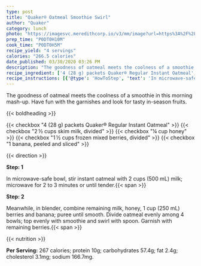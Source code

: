 ```yaml
---
type: post
title: "Quaker® Oatmeal Smoothie Swirl"
author: "Quaker"
category: lunch
photo: "https://imagesvc.meredithcorp.io/v3/mm/image?url=https%3A%2F%2Fimages.media-allrecipes.com%2Fuserphotos%2F3950661.jpg"
prep_time: "P0DT0H10M"
cook_time: "P0DT0H5M"
recipe_yield: "4 servings"
calories: "266.5 calories"
date_published: 03/30/2020 03:26 PM
description: "The goodness of oatmeal meets the coolness of a smoothie in this morning mash-up. Have fun with the garnishes and look for tasty in-season fruits."
recipe_ingredient: ['4 (28 g) packets Quaker® Regular Instant Oatmeal', '2\u2009½ cups skim milk, divided', '¼ cup honey', '1\u2009½ cups frozen mixed berries, divided ', '1 banana, peeled and sliced']
recipe_instructions: [{'@type': 'HowToStep', 'text': 'In microwave-safe bowl, stir instant oatmeal with 2 cups (500 mL) milk; microwave for 2 to 3 minutes or until tender.\n'}, {'@type': 'HowToStep', 'text': 'Meanwhile, in blender, combine remaining milk, honey, 1 cup (250 mL) berries and banana; puree until smooth. Divide oatmeal evenly among 4 bowls; top evenly with smoothie and swirl with spoon. Garnish with remaining berries.\n'}]
---
```


The goodness of oatmeal meets the coolness of a smoothie in this morning mash-up. Have fun with the garnishes and look for tasty in-season fruits. 

{{< boldheading >}}

{{< checkbox "4 (28 g) packets Quaker® Regular Instant Oatmeal" >}}
{{< checkbox "2 ½ cups skim milk, divided" >}}
{{< checkbox "¼ cup honey" >}}
{{< checkbox "1 ½ cups frozen mixed berries, divided" >}}
{{< checkbox "1  banana, peeled and sliced" >}}


{{< direction >}}

**Step: 1**

In microwave-safe bowl, stir instant oatmeal with 2 cups (500 mL) milk; microwave for 2 to 3 minutes or until tender.{{< span >}}

**Step: 2**

Meanwhile, in blender, combine remaining milk, honey, 1 cup (250 mL) berries and banana; puree until smooth. Divide oatmeal evenly among 4 bowls; top evenly with smoothie and swirl with spoon. Garnish with remaining berries.{{< span >}}

{{< nutrition >}}

**Per Serving:** 267 calories; protein 10g; carbohydrates 57.4g; fat 2.4g; cholesterol 3.1mg; sodium 166.7mg.
